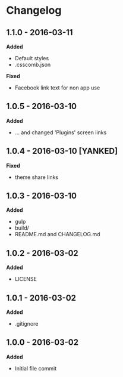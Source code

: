 # Changelog

## 1.1.0 - 2016-03-11
**Added**

* Default styles
* .csscomb.json

**Fixed**

* Facebook link text for non app use

## 1.0.5 - 2016-03-10
**Added**

* ... and changed 'Plugins' screen links

## 1.0.4 - 2016-03-10 [YANKED]
**Fixed**

* theme share links

## 1.0.3 - 2016-03-10
**Added**

* gulp
* build/
* README.md and CHANGELOG.md

## 1.0.2 - 2016-03-02
**Added**

* LICENSE

## 1.0.1 - 2016-03-02
**Added**

* .gitignore

## 1.0.0 - 2016-03-02
**Added**

* Initial file commit
